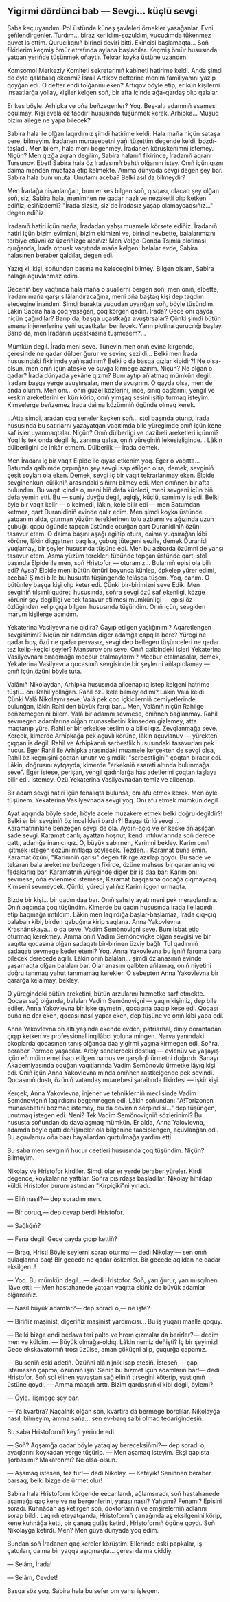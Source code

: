 ## Yigirmi dördünci bab — Sevgi... küçlü sevgi

Saba keç uyandım.
Pol üstünde küneş şavleleri örnekler yasağanlar.
Evni şeñlendirgenler.
Turdım... biraz kerildim-sozuldım, vucudımda tükenmez quvet is ettim.
Qurucılıqnıñ birinci deviri bitti.
Ekincisi başlamaqta...
Soñ fikirlerim keçmiş ömür etrafında aylana başladılar.
Keçmiş ömür hususında yatqan yeriñde tüşünmek oñaytlı.
Tekrar koyka üstüne uzandım.

Komsomol Merkeziy Komiteti sekretarınıñ kabineti hatirime keldi.
Anda şimdi de öyle qalabalıq ekenmi?
İsrail Artıkov defterine menim familiyamnı yazıp qoyğan edi.
O defter endi tolğanmı eken?
Artıqov böyle etip, er kün kişilerni inşaatlarğa yollay, kişiler kelgen soñ, bir afta içinde ağa-qardaş olıp qalalar.

Er kes böyle.
Arhipka ve oña beñzegenler?
Yoq.
Beş-altı adamnıñ esamesi oqulmay.
Kişi evelâ öz taqdiri hususında tüşünmek kerek.
Arhipka...
Muşuq bizim ailege ne yapa bilecek?

Sabira hala ile olğan laqırdımız şimdi hatirime keldi.
Hala maña niçün sataşa bere, bilmeyim.
İradanen munasebetni yañı tüzettim degende keldi, bozdı-taşladı.
Men bilem, hala meni begenmey.
İradanen körüşkenimni istemey.
Niçün?
Men qızğa aqran degilim, Sabira halanıñ fikirince, İradanıñ aqranı Tursunov.
Ebet!
Sabira hala öz İradasınıñ bahtlı olğanını istey.
Onıñ içün qıznı daima menden muafaza etip kelmekte.
Amma dünyada sevgi degen şey bar.
Sabira hala bunı unuta.
Unutamı aceba?
Belki asıl da bilmeydir?

Men İradağa nişanlanğan, bunı er kes bilgen soñ, qısqası, olacaq şey olğan soñ, siz, Sabira hala, menimnen ne qadar nazlı ve nezaketli olıp ketken ediñiz, esiñizdemi?
"İrada sizsiz, siz de İradasız yaşap olamaycaqsıñız..." degen ediñiz.

İradanıñ hatiri içün maña, İradadan yahşı muamele körsete ediñiz.
İradanıñ hatiri içün bizim evimizni, bizim ekimizni ve, birinci nevbette, balalarımıznı terbiye etüvni öz üzeriñizge aldıñız!
Men Volgo-Donda Tsımlâ plotinası qurğanda, İrada otpusk vaqıtında maña kelgen: balalar evde, Sabira halasınen beraber qaldılar, degen edi.

Yazıq ki, kişi, soñundan başına ne kelecegini bilmey.
Bilgen olsam, Sabira halağa açuvlanmaz edim.

Geceniñ bey vaqtında hala maña o suallerni bergen soñ, men onıñ, elbette, İradanı maña qarşı silâlandıracağına, meni oña baştaq kişi dep taqdim etecegine inandım.
Şimdi barakta yuqudan uyanğan soñ, böyle tüşündim.
Lâkin Sabira hala çoq yaşağan, çoq körgen qadın.
İrada?
Gece onı qayda, niçün çağırdılar?
Barıp da, başqa uçastkağa avuştırsalar?
Çünki şimdi bütün smena injenerlerine yeñi uçastkalar berilecek.
Yarın plotina qurucılığı başlay.
Barıp da, men İradanıñ uçastkasına tüşmesem?...

Mümkün degil.
İrada meni seve.
Tünevin men onıñ evine kirgende, çeresinde ne qadar dülber ğurur ve sevinç sezildi...
Belki men İrada hususındaki fikirimde yañlışadırım?
Belki o da başqa qızlar kibidir?!
Ne olsa-olsun, men onıñ içün ateşke ve suvğa kirmege azırım.
Niçün?
Ne olğan o qadar?
İrada dünyada yekâne qızmı?
Bunı aytıp añlatmaq mümkün degil.
İradanı başqa yerge avuştırsalar, men de avuşırım.
O qayda olsa, men de anda olurım.
Men onı... onıñ güzel közlerini, ince, sınıq qaşlarını, yengil ve keskin areketlerini er kün körip, onıñ yımşaq sesini işitip turmaq isteyim.
Kimselerge beñzemez İrada daima közümniñ ögünde olmaq kerek.

...Atta şimdi, aradan çoq seneler keçken soñ... stol başında oturıp, İrada hususında bu satırlarnı yazayatqan vaqıtımda bile yüregimde onıñ içün kene saf isler uyanmaqtalar.
Niçün?
Onıñ dülberligi ve cazibeli areketleri içünmi?
Yoq!
İş tek onda degil.
İş, zanıma qalsa, onıñ yüreginiñ lekesizliginde...
Lâkin dülberligini de inkâr etmem.
Dülberlik — İrada demek.

Men İradanı iç bir vaqıt Elpide ile qıyas etkenim yoq.
Eger o vaqıtta...
Batumda qalbimde çırpınğan şey sevgi isap etilgen olsa, demek, sevginiñ çeşit soyları ola eken.
Demek, sevgi iç bir vaqıt tekrarlanmay eken.
Elpide sevginenkun-cülikniñ arasındaki sıñırnı bilmey edi.
Men onıñnen bir afta bulundım.
Bu vaqıt içinde o, meni biñ defa künledi, meni sevgeni içün biñ defa yemin etti.
Bu — suniy duyğu degil, aqiqiy, küçlü, samimiy is edi.
Belki öyle bir vaqıt kelir — o kelmedi, lâkin, kele bilir edi — men Batumdan ketmez, qart Duranidiniñ evinde qalır edim.
Men şimdi koyka üstünde yatqanım alda, çıtırman yüzüm tereklerinen tolu azbarnı ve ağızında uzun çubuğı, qapu ögünde tapçan üstünde oturğan qart Duranidiniñ özüni tasavur etem.
O daima başını aşağı egiltip otura, daima yuqsırağan kibi körüne, lâkin diqqatnen baqılsa, çubuq tütegeni sezile, demek Duranidi yuqlamay, bir şeyler hususında tüşüne edi.
Men bu azbarda özümni de yahşı tasavur etem.
Asma yüzüm terekleri tübünde topçan üstünde qart, stol başında Elpide ile men, soñ Hristofor — oturamız...
Bularnıñ episi ola bilir edi?
Aysa?
Elpide meni bütün ömüri boyunca künlep, öpkelep yürer edimi, aceba?
Şimdi bile bu hususta tüşüngende telâşqa tüşem.
Yoq, canım.
O bütünley başqa kişi olıp keter edi.
Çünki bir-birimizni seve Edik.
Men sevginiñ tılsımlı qudreti hususında, soñra sevgi özü saf ekenligi, közge körünir şey degilligi ve tek tasavur etilmesi mümkünligi — episi öz-özlüginden kelip çıqa bilgeni hususında tüşündim.
Onıñ içün, sevgiden marum kişilerge acındım.

Yekaterina Vasilyevna ne qıdıra?
Ğayıp etilgen yaşlığınımı?
Aqaretlengen sevgisinimi?
Niçün bir adamdan diger adamğa çapqıla bere?
Yüregi ne qadar boş, özü ne qadar pervasız, sevgi dep bellegen tüşünceleri ne qadar tez kelip-keçici şeyler?
Mansurov onı seve.
Onıñ qalbindeki isleri Yekaterina Vasilyevnanı bıraqmağa mecbur etalmaylarmı?
Mecbur etalmasalar, demek, Yekaterina Vasilyevna qocasınıñ sevgisinde bir şeylerni añlap olamay — onıñ içün özüni böyle tuta.

Valânıñ Nikolaydan, Arhipka hususında alicenaplıq istep kelgeni hatrime tüşti... onı Rahil yollağan.
Rahil özü kele bilmey edimi?
Lâkin Valâ keldi.
Çünki Valâ Nikolaynı seve.
Valâ pek çoq içkicilerniñ cemiyetlerinde bulunğan, lâkin Rahilden büyük farqı bar...
Men, Valânıñ niçün Rahilge beñzemegenini bilem.
Valâ bir adamnı sevmese, onıñnen bağlanmay.
Rahil sevmegen adamlarına olğan munasebetini kimseden gizlemey, atta maqtanıp yüre.
Rahil er bir erkekke teslim ola bilici qız.
Zevqlanmağa seve.
Kerçek, kimerde Arhipkağa pek açuvlı körüne, lâkin açuvlanuv — yürekten çıqqan is degil.
Rahil ve Arhipkanıñ serbestlik hususındaki tasavurları pek hucur.
Eger Rahil ile Arhipka arasındaki muamele kerçekten de sevgi olsa, Rahil öz keçmişini çoqtan unutır ve şimdiki "serbestligini" çoqtan bıraqır edi.
Lâkin, doğrusını aytqayda, kimerde "erkekniñ esareti altında bulunmağa seve".
Eger istese, perişan, yengil qadınlarğa has adetlerini çoqtan taşlaya bilir edi.
İstemey.
Özü Yekaterina Vasilyevnadan temiz ve alicenap.

Bir adam sevgi hatiri içün fenalıqta bulunsa, onı afu etmek kerek.
Men öyle tüşünem.
Yekaterina Vasilyevnada sevgi yoq.
Onı afu etmek mümkün degil.

Ayat aqqında böyle sade, böyle acele muzakere etmek belki doğru degildir?!
Belki er bir sevginiñ öz incelikleri bardır?!
Başqa türlü sevgi...
Karamatnıñkine beñzegen sevgi de ola.
Aydın-açıq ve er keske añlaşılğan sade sevgi.
Karamat canlı, ayattan hoşnut, kendi ıntıluvlarında soñ derece qattı, adamğa inanıcı qız.
O, büyük sabırnen, Karimni bekley.
Karim onıñ işitmek istegen sözüni mıtlaqa söylecek.
Tezden...
Karamat buña emin.
Karamat özüni, "Karimniñ qarısı" degen fikirge azırlap qoydı.
Bu sade ve tekaran bala areketine beñzegen fikirde, özüne mahsus bir qaramanlıq ve fedakârlıq bar.
Karamatnıñ yüreginde diger bir is daa bar: Karim onı sevmese, oña evlenmek istemese, Karamat başqasına qocağa çıqmaycaq.
Kimseni sevmeycek.
Çünki, yüregi yalıñız Karim içgon urmaqta.

Bizde bir kişi... bir qadın daa bar.
Onıñ şahsiy ayatı meni pek meraqlandıra.
Onıñ aqqında çoq tüşündim.
Kimerde bu qadın hususında İrada ile laqırdı etip baqmağa ımtıldım.
Lâkin men laqırdığa başlar-başlamaz, İrada çıq-çıq balaban kibi, birden qabuğına kirip saqlana.
Anna Yakovlevna Krasnânskaya... o da seve.
Vadim Semönoviçni seve.
Bunı isbat etip oturmaq kerekmey.
Amma onıñ Vadim Semönoviçke olğan sevgisi ve bir vaqıtta qocasına olğan sadaqatı bir-birinen üzviy bağlı.
Tul qadınnıñ sadaqatı sevmege keder etemi?
Yoq.
Anna Yakovlevna bu işniñ farqına bara bilecek derecede aqıllı.
Lâkin onıñ balaları... şimdi öz anasınıñ evinde yaşamaqta olğan balaları bar.
Olar anasını qalbten añlamaq, onıñ niyetini doğru tanımaq yahut tanımamaq kerekler.
O sebepten Anna Yakovlevna bir qararğa kelalmay, bekley.

O yüregindeki bütün areketini, bütün arzularını hızmetke sarf etmekte.
Qocası sağ olğanda, balaları Vadim Semönoviçni — yaqın kişimiz, dep bile ediler.
Anna Yakovlevna bir işke qıymetni, qocasına baqıp kese edi.
Qocası buña ne der eken, qocası nasıl yapar eken, dep tüşüne ve onıñ kibi yapa edi.

Anna Yakovlevna on altı yaşında ekende evden, patriarhal, diniy qorantadan çıqıp ketken ve professional inqilâbcı yoluna mingen.
Narva yanındaki okoplarda qocasınen tanış olğanda daa yigirmi yaşına kirmegen edi.
Soñra, beraber Permde yaşadılar.
Arbiy senelerdeki dostluq — evlenüv ve yaşayış içün eñ müim emel isap etilgen namus ve qarşılıqlı ürmetni doğurdı.
Sanayı Akademiyasında oquğan vaqıtlarında Vadim Semönoviç ürmetke lâyıq kişi edi.
Onıñ içün Anna Yakovlevna mında onıñnen rastkelgende pek sevindi.
Qocasınıñ dostı, özüniñ vatandaş muarebesi şaraitında fikirdeşi — işkir kişi.

Kerçek, Anna Yakovlevna, injener ve tehniklerniñ meclisinde Vadim Semönoviçniñ laqırdısını begenmegen edi.
Lâkin soñundan: "A!Torizonen munasebetini bozmaq istemey, bu da devirniñ serpindisi..." dep tüşüngen, unutmaq istegen edi.
Neni?
Tek Vadim Semönoviçniñ sözlerinimi?
Bu hususta soñundan da davalaşmaq mümkün.
Er alda, Anna Yalovlevna, adamda böyle qattı deñişmeler ola bilgenine taaciplengen, açuvlanğan edi.
Bu açuvlanuv oña bazı hayallardan qurtulmağa yardım etti.

Bu saba men sevginiñ hucur ceetleri hususında çoq tüşündim.
Niçün?
Bilmeyim.



Nikolay ve Hristofor kirdiler.
Şimdi olar er yerde beraber yüreler.
Kirdi degence, koykalarına yattılar.
Soñra pısırdaşa başladılar.
Nikolay hihıldap küldi.
Hristofor burunı astından "Kirpiçiki"ni yırladı.

— Eliñ nasıl?— dep soradım men.

— Bir coruq,— dep cevap berdi Hristofor.

— Sağlığıñ?

— Fena degil!
Gece qayda çıqıp kettiñ?

— Bıraq, Hrist!
Böyle şeylerni sorap oturma!— dedi Nikolay,— sen onıñ qulaqlarına baq!
Bir gecede ne qadar öskenler.
Bir gecede aqıldan ne qadar eksilgen..!

— Yoq.
Bu mümkün degil...— dedi Hristofor.
Soñ, yarı ğurur, yarı mısqılnen ilâve etti: — Men hastahanede yatqan vaqıtta ekiñiz de büyük adamlar olğansıñız.

— Nasıl büyük adamlar?— dep soradı o,— ne işte?

— Biriñiz maşinist, digeriñiz maşinist yardımcısı...
Bu iş yuqarı maalle qoquy.

— Belki bizge endi bedava teri palto ve hrom çızmalar da berirler?— dedim men ve küldim. — Büyük olmağa-oldıq.
Lâkin nemiz deñişti?
İç bir şeyimiz!
Gece ekskavatornıñ trosı üzülse, aman çöküçni alıp, çuqurğa çapamız.

— Bu seniñ eski adetiñ.
Özüñni alâ nijnik isap etesiñ.
İsteseñ — çap, istemeseñ çapma, özüñniñ işiñ!
Seniñ bu hızmet içün adamlarıñ bar!— dedi Hristofor.
Soñ sol elinen yavaştan sağ eliniñ tirsegini köterip, yastıqnıñ üstüne qoydı.
— Amma maaşıñ arttı.
Bizim qardaşnıñki kibi degil, öylemi?

— Öyle.
İlişmege şey bar.

— Ya kvartira?
Naçalnik olğan soñ, kvartira da bermege borclılar.
Nikolayğa nasıl, bilmeyim, amma saña... sen ev-barq saibi olmaq tedarigindesiñ.

Bu saba Hristofornıñ keyfi yerinde edi.

— Soñ?
Aqşamğa qadar böyle yataqlay bereceksiñmi?— dep soradı o, ayaqlarını koykadan yerge tüşürip.
— Men aşamaq isteyim.
Ekşi qapısta şorbasımı?
Makaronmı?
Ne olsa-olsun.

— Aşamaq isteseñ, tez tur!— dedi Nikolay. — Keteyik!
Seniñnen beraber barsaq, belki bizge de ürmet olur!

Sabira hala Hristofornı körgende eecanlandı, ağlamsıradı, soñ hastahanede aşamağa qaç kere ve ne bergenlerini, yarası nasıl?
Yahşımı?
Fenamı?
Episini soradı.
Kuhnâdan aş ketirgen soñ, doktorlarnıñ ve emşirelerniñ adlarını sorap bildi.
Laqırdı eteyatqanda, Hristofornıñ çanağında aş eksilgenini körip, kene kuhnâğa ketti, bir çanaq gulâş ketirdi, Hristofornıñ ögüne qoydı.
Soñ Nikolayğa ketirdi.
Men?
Men güya dünyada yoq edim.

Bundan soñ İradanen qaç kereler körüştim.
Ellerinde eski papkalar, iş çatqıları, daima bir yaqqa aşıqmaqta... çeresi daima ciddiy.

— Selâm, İrada!

— Selâm, Cevdet!

Başqa söz yoq.
Sabira hala bu sefer onı yahşı işlegen.

